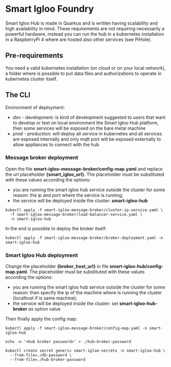 # Smart Igloo Foundry

Smart Igloo Hub is made in Quarkus and is written having scalability and high availability in mind.
These requirements are not requiring necessarily a powerful hardware, instead you can run the hub in
a kubernetes installation in a RaspberryPi 4 where are hosted also other services (see PiHole).

## Pre-requirements

You need a valid kubernetes installation (on cloud or on your local network), a folder where is
possible to put data files and authorizations to operate in kubernetes cluster itself.

## The CLI

Environment of deployment: 
* *dev* - development: is kind of development suggested to users that want to develop or test on local
environment the Smart Igloo Hub platform, then some services will be exposed on the bare metal machine
* *prod* - production: will deploy all service in kubernetes and all services are exposed internally 
and only mqtt port will be exposed externally to allow appliances to connect with the hub


### Message broker deployment

Open the file **smart-igloo-message-broker/config-map.yaml** and replace the url placeholder
**{smart_igloo_url}**. The placeholder must be substituted with these values according the
options:

* you are running the smart igloo hub service outside the cluster for some reason: the ip and port
  where the service is running;
* the service will be deployed inside the cluster: **smart-igloo-hub**

```shell
kubectl apply -f smart-igloo-message-broker/cluster-ip-service.yaml \
  -f smart-igloo-message-broker/load-balancer-service.yaml \
  -n smart-igloo-hub
```

In the end is possible to deploy the broker itself:
```shell
kubectl apply -f smart-igloo-message-broker/broker-deployment.yaml -n smart-igloo-hub
```

### Smart Igloo Hub deployment

Change the placeholder **{broker_host_url}** in file **smart-igloo-hub/config-map.yaml**.
The placeholder must be substituted with these values according the options:

* you are running the smart igloo hub service outside the cluster for some reason: then specify the ip of the
machine where is running the cluster (localhost if is same machine);
* the service will be deployed inside the cluster: set **smart-igloo-hub-broker** as option value

Then finally apply the config map:
```shell
kubectl apply -f smart-igloo-message-broker/config-map.yaml -n smart-igloo-hub
```

```shell
echo -n '<hub broker password>' > ./hub-broker-password
```

```shell
kubectl create secret generic smart-igloo-secrets -n smart-igloo-hub \
  --from-file=./db-password \
  --from-file=./hub-broker-password
```